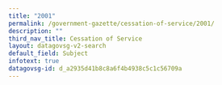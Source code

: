```yaml
---
title: "2001"
permalink: /government-gazette/cessation-of-service/2001/
description: ""
third_nav_title: Cessation of Service
layout: datagovsg-v2-search
default_field: Subject
infotext: true
datagovsg-id: d_a2935d41b8c8a6f4b4938c5c1c56709a
---
```

